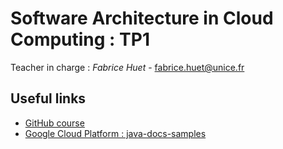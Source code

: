 # Software Architecture in Cloud Computing : TP1

Teacher in charge : *Fabrice Huet* - [fabrice.huet@unice.fr](mailto:fabrice.huet@unice.fr)

## Useful links

* [GitHub course](https://fhermeni.github.io/sacc/)
* [Google Cloud Platform : java-docs-samples](https://github.com/GoogleCloudPlatform/java-docs-samples)